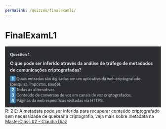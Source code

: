 ```yaml
---
permalink: /quizzes/finalexaml1/
---
```


# FinalExamL1

![Question 1](assets/images/finalexaml1/Question1.png)
R: 2
E: A metadata pode ser inferida para recuperar conteúdo criptografado sem necessidade de quebrar a criptografia, veja mais sobre metadata na [MasterClass #2 - Claudia Diaz](https://www.youtube.com/live/VLLsGzLJRaI?si=eWUc3NwhNjZKpVKj&t=17/)
